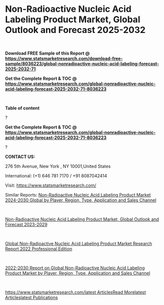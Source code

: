<h1>Non-Radioactive Nucleic Acid Labeling Product Market, Global Outlook and Forecast 2025-2032</h1><br/><p><strong>Download FREE Sample of this Report @ <a href="https://www.statsmarketresearch.com/download-free-sample/8036223/global-nonradioactive-nucleic-acid-labeling-forecast-2025-2032-71">https://www.statsmarketresearch.com/download-free-sample/8036223/global-nonradioactive-nucleic-acid-labeling-forecast-2025-2032-71</a></strong></p>
 
 
 
 <div><b>Get the Complete Report & TOC @ <a href="https://www.statsmarketresearch.com/global-nonradioactive-nucleic-acid-labeling-forecast-2025-2032-71-8036223">https://www.statsmarketresearch.com/global-nonradioactive-nucleic-acid-labeling-forecast-2025-2032-71-8036223</a></b></div>
 
 
 
 <p><br />
 
 <b>Table of content</b></p>
 
 
 
 <p>? </p>
 
 
 
 <div><b>Get the Complete Report & TOC @ <a href="https://www.statsmarketresearch.com/global-nonradioactive-nucleic-acid-labeling-forecast-2025-2032-71-8036223">https://www.statsmarketresearch.com/global-nonradioactive-nucleic-acid-labeling-forecast-2025-2032-71-8036223</a></b></div>
 
 
 
 <p>? </p>
 
 
 
 <p><b>CONTACT US:</b><br />
 
 276 5th Avenue, New York , NY 10001,United States<br />
 
 International: (+1) 646 781 7170 / +91 8087042414<br />
 
 Visit: <a href="https://www.statsmarketresearch.com/">https://www.statsmarketresearch.com/</a><br />
 
 Similar Reports: <a href="https://www.statsmarketresearch.com/global-nonradioactive-nucleic-acid-labeling-forecast-2025-2032-71-8036223">Non-Radioactive Nucleic Acid Labeling Product Market 2024-2030 Global by Player, Region, Type, Application and Sales Channel</a><br />
 
 <br />
 
 <a href="https://www.statsmarketresearch.com/global-nonradioactive-nucleic-acid-labeling-forecast-2025-2032-71-8036223">Non-Radioactive Nucleic Acid Labeling Product Market, Global Outlook and Forecast 2023-2029</a><br />
 
 <br />
 
 <a href="https://www.statsmarketresearch.com/global-nonradioactive-nucleic-acid-labeling-forecast-2025-2032-71-8036223">Global Non-Radioactive Nucleic Acid Labeling Product Market Research Report 2022 Professional Edition</a><br />
 
 <br />
 
 <a href="https://www.statsmarketresearch.com/global-nonradioactive-nucleic-acid-labeling-forecast-2025-2032-71-8036223">2022-2030 Report on Global Non-Radioactive Nucleic Acid Labeling Product Market by Player, Region, Type, Application and Sales Channel</a><br />
 
 <br />
 
 <a href="https://gyeongbokgung.com">https://www.statsmarketresearch.com/</a><a href="https://hallyeomaritime.com">latest Articles</a><a href="https://jingwansa.com">Read More</a><a href="https://nguoiviet.jp/">latest Articles</a><a href="https://www.intelmarketresearch.com/">latest Publications</a></p>